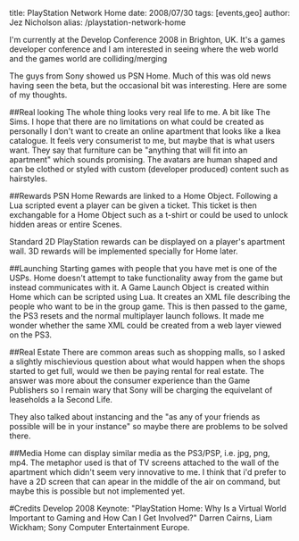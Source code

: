 title: PlayStation Network Home
date: 2008/07/30
tags: [events,geo]
author: Jez Nicholson
alias: /playstation-network-home

I'm currently at the Develop Conference 2008 in Brighton, UK. It's a games developer conference and I am interested in seeing where the web world and the games world are colliding/merging

The guys from Sony showed us PSN Home. Much of this was old news having seen the beta, but the occasional bit was interesting. Here are some of my thoughts.

##Real looking
The whole thing looks very real life to me. A bit like The Sims. I hope that there are no limitations on what could be created as personally I don't want to create an online apartment that looks like a Ikea catalogue. It feels very consumerist to me, but maybe that is what users want. They say that furniture can be "anything that will fit into an apartment" which sounds promising. The avatars are human shaped and can be clothed or styled with custom (developer produced) content such as hairstyles.

##Rewards
PSN Home Rewards are linked to a Home Object. Following a Lua scripted event a player can be given a ticket. This ticket is then exchangable for a Home Object such as a t-shirt or could be used to unlock hidden areas or entire Scenes.

Standard 2D PlayStation rewards can be displayed on a player's apartment wall. 3D rewards will be implemented specially for Home later.

##Launching
Starting games with people that you have met is one of the USPs. Home doesn't attempt to take functionality away from the game but instead communicates with it. A Game Launch Object is created within Home which can be scripted using Lua. It creates an XML file describing the people who want to be in the group game. This is then passed to the game, the PS3 resets and the normal multiplayer launch follows. It made me wonder whether the same XML could be created from a web layer viewed on the PS3.

##Real Estate
There are common areas such as shopping malls, so I asked a slightly mischievious question about what would happen when the shops started to get full, would we then be paying rental for real estate. The answer was more about the consumer experience than the Game Publishers so I remain wary that Sony will be charging the equivelant of leaseholds a la Second Life.

They also talked about instancing and the "as any of your friends as possible will be in your instance" so maybe there are problems to be solved there.

##Media
Home can display similar media as the PS3/PSP, i.e. jpg, png, mp4. The metaphor used is that of TV screens attached to the wall of the apartment which didn't seem very innovative to me. I think that i'd prefer to have a 2D screen that can apear in the middle of the air on command, but maybe this is possible but not implemented yet.

#Credits
Develop 2008 Keynote: "PlayStation Home: Why Is a Virtual World Important to Gaming and How Can I Get Involved?" Darren Cairns, Liam Wickham; Sony Computer Entertainment Europe.